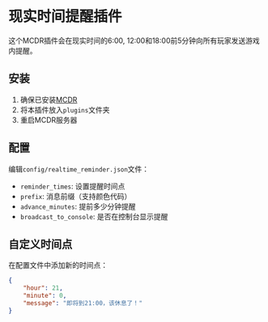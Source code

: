 # 现实时间提醒插件

这个MCDR插件会在现实时间的6:00, 12:00和18:00前5分钟向所有玩家发送游戏内提醒。

## 安装

1. 确保已安装[MCDR](https://github.com/Fallen-Breath/MCDReforged)
2. 将本插件放入`plugins`文件夹
3. 重启MCDR服务器

## 配置

编辑`config/realtime_reminder.json`文件：
- `reminder_times`: 设置提醒时间点
- `prefix`: 消息前缀（支持颜色代码）
- `advance_minutes`: 提前多少分钟提醒
- `broadcast_to_console`: 是否在控制台显示提醒

## 自定义时间点

在配置文件中添加新的时间点：
```json
{
    "hour": 21,
    "minute": 0,
    "message": "即将到21:00，该休息了！"
}